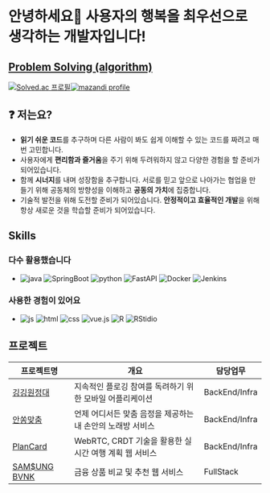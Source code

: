 # 안녕하세요🙌 사용자의 행복을 최우선으로 생각하는 개발자입니다!

## [Problem Solving (algorithm)](https://github.com/hyeokil/PIS)

[![Solved.ac
프로필](http://mazassumnida.wtf/api/v2/generate_badge?boj=rlagurdlf)](https://solved.ac/rlagurdlf)[![mazandi profile](http://mazandi.herokuapp.com/api?handle=rlagurdlf&theme=dark)](https://solved.ac/rlagurdlf)

## ❓ 저는요?   
- **읽기 쉬운 코드**를 추구하며 다른 사람이 봐도 쉽게 이해할 수 있는 코드를 짜려고 매번 고민합니다. 
- 사용자에게 **편리함과 즐거움**을 주기 위해 두려워하지 않고 다양한 경험을 할 준비가 되어있습니다.   
- 함께 **시너지**를 내며 성장함을 추구합니다. 서로를 믿고 앞으로 나아가는 협업을 만들기 위해 공동체의 방향성을 이해하고 **공동의 가치**에 집중합니다.
- 기술적 발전을 위해 도전할 준비가 되어있습니다. **안정적이고 효율적인 개발**을 위해 항상 새로운 것을 학습할 준비가 되어있습니다. 

## Skills
### **다수 활용했습니다**
-  ![java](https://img.shields.io/badge/Java-ED8B00?style=for-the-badge&logo=openjdk&logoColor=white) ![SpringBoot](https://img.shields.io/badge/SpringBoot-6DB33F?style=for-the-badge&logo=springBoot&logoColor=white) ![python](https://img.shields.io/badge/Python-14354C?style=for-the-badge&logo=python&logoColor=white) ![FastAPI](https://img.shields.io/badge/FastAPI-09E20.svg?style=for-the-badge&logo=FastAPI&logoColor=white) ![Docker](https://img.shields.io/badge/Docker-276DC3?style=for-the-badge&logo=Docker&logoColor=white) ![Jenkins](https://img.shields.io/badge/Jenkins-E34F26?style=for-the-badge&logo=Jenkins&logoColor=white)
### 사용한 경험이 있어요
-  ![js](https://img.shields.io/badge/JavaScript-F7DF1E?style=for-the-badge&logo=JavaScript&logoColor=white) ![html](https://img.shields.io/badge/HTML5-E34F26?style=for-the-badge&logo=html5&logoColor=white) ![css](https://img.shields.io/badge/CSS-239120?&style=for-the-badge&logo=css3&logoColor=white) ![vue.js](https://img.shields.io/badge/vue.js-20232A?style=for-the-badge&logo=vue.js&logoColor=#4FC08D) ![R](https://img.shields.io/badge/R-276DC3?style=for-the-badge&logo=R&logoColor=white) ![RStidio](https://img.shields.io/badge/RStudio-75AADB?style=for-the-badge&logo=RStudio&logoColor=white)

## 프로젝트
| 프로젝트명 | 개요 | 담당업무 |
| --- | --- | --- |
| [깅깅원정대](https://github.com/hyeokil/ggBro) | 지속적인 플로깅 참여를 독려하기 위한 모바일 어플리케이션 | BackEnd/Infra |
| [안쏭맞춤](https://github.com/hyeokil/Perfect_Fit)| 언제 어디서든 맞춤 음정을 제공하는 내 손안의 노래방 서비스 | BackEnd/Infra |
| [PlanCard](https://github.com/hyeokil/PlanCard) | WebRTC, CRDT 기술을 활용한 실시간 여행 계획 웹 서비스  | BackEnd/Infra |
| [SAM$UNG BVNK](https://github.com/hyeokil/SAMSUNG_BVNK_PJT) | 금융 상품 비교 및 추천 웹 서비스 | FullStack |
